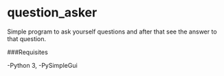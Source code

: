 # question_asker
Simple program to ask yourself questions and after that see the answer to that question.

###Requisites

-Python 3,
-PySimpleGui
